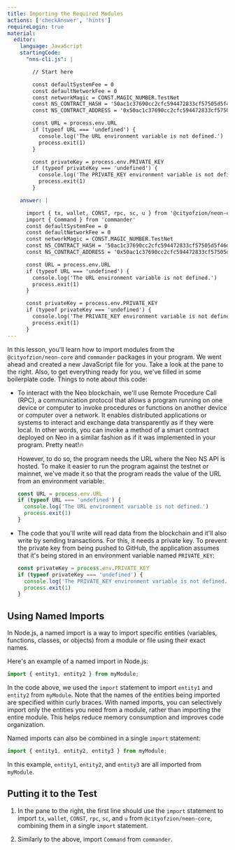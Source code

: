 ```yaml
---
title: Importing the Required Modules
actions: ['checkAnswer', 'hints']
requireLogin: true
material:
  editor:
    language: JavaScript
    startingCode:
      "nns-cli.js": |

        // Start here

        const defaultSystemFee = 0
        const defaultNetworkFee = 0
        const networkMagic = CONST.MAGIC_NUMBER.TestNet
        const NS_CONTRACT_HASH = '50ac1c37690cc2cfc594472833cf57505d5f46de' // Name Service
        const NS_CONTRACT_ADDRESS = '0x50ac1c37690cc2cfc594472833cf57505d5f46de'

        const URL = process.env.URL
        if (typeof URL === 'undefined') {
          console.log('The URL environment variable is not defined.')
          process.exit(1)
        }

        const privateKey = process.env.PRIVATE_KEY
        if (typeof privateKey === 'undefined') {
          console.log('The PRIVATE_KEY environment variable is not defined.')
          process.exit(1)
        }

    answer: |

      import { tx, wallet, CONST, rpc, sc, u } from '@cityofzion/neon-core'
      import { Command } from 'commander'
      const defaultSystemFee = 0
      const defaultNetworkFee = 0
      const networkMagic = CONST.MAGIC_NUMBER.TestNet
      const NS_CONTRACT_HASH = '50ac1c37690cc2cfc594472833cf57505d5f46de' // Name Service
      const NS_CONTRACT_ADDRESS = '0x50ac1c37690cc2cfc594472833cf57505d5f46de'

      const URL = process.env.URL
      if (typeof URL === 'undefined') {
        console.log('The URL environment variable is not defined.')
        process.exit(1)
      }

      const privateKey = process.env.PRIVATE_KEY
      if (typeof privateKey === 'undefined') {
        console.log('The PRIVATE_KEY environment variable is not defined.')
        process.exit(1)
      }
---
```


In this lesson, you'll learn how to import modules from the `@cityofzion/neon-core` and `commander` packages in your program. We went ahead and created a new JavaScript file for you. Take a look at the pane to the right. Also, to get everything ready for you, we've filled in some boilerplate code. Things to note about this code:

- To interact with the Neo blockchain, we'll use Remote Procedure Call (RPC), a communication protocol that allows a program running on one device or computer to invoke procedures or functions on another device or computer over a network. It enables distributed applications or systems to interact and exchange data transparently as if they were local. In other words, you can invoke a method of a smart contract deployed on Neo in a similar fashion as if it was implemented in your program. Pretty neat!🔥

  However, to do so, the program needs the URL where the Neo NS API is hosted. To make it easier to run the program against the testnet or mainnet, we've made it so that the program reads the value of the URL from an environment variable:

  ```js
  const URL = process.env.URL
  if (typeof URL === 'undefined') {
    console.log('The URL environment variable is not defined.')
    process.exit(1)
  }
  ```

- The code that you'll write will read data from the blockchain and it'll also write by sending transactions. For this, it needs a private key. To prevent the private key from being pushed to GitHub, the application assumes that it's being stored in an environment variable named `PRIVATE_KEY`:

  ```js
  const privateKey = process.env.PRIVATE_KEY
  if (typeof privateKey === 'undefined') {
    console.log('The PRIVATE_KEY environment variable is not defined.')
    process.exit(1)
  }
  ```

## Using Named Imports

In Node.js, a named import is a way to import specific entities (variables, functions, classes, or objects) from a module or file using their exact names.

Here's an example of a named import in Node.js:

```js
import { entity1, entity2 } from myModule;
```

In the code above, we used the `import` statement to import `entity1` and `entity2`  from `myModule`. Note that the names of the entities being imported are specified within curly braces. With named imports, you can selectively import only the entities you need from a module, rather than importing the entire module. This helps reduce memory consumption and improves code organization.

Named imports can also be combined in a single `import` statement:

```js
import { entity1, entity2, entity3 } from myModule;
```

In this example, `entity1`, `entity2`, and `entity3` are all imported from `myModule`.


## Putting it to the Test

1. In the pane to the right, the first line should use the `import` statement to import `tx`, `wallet`, `CONST`, `rpc`, `sc`, and `u` from `@cityofzion/neon-core`, combining them in a single `import` statement.

2. Similarly to the above, import `Command` from `commander`.
